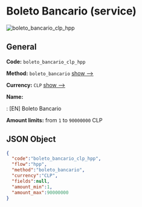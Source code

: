 
# Boleto Bancario (service) 
![boleto_bancario_clp_hpp](https://static.openfintech.io/payment_methods/boleto_bancario_clp_hpp/logo.svg?w=400&c=v0.59.26#w200)  

## General 
 
**Code:** `boleto_bancario_clp_hpp` 
 
**Method:** `boleto_bancario` 
 [show -->](/payment-methods/boleto_bancario/) 
 
**Currency:** `CLP` [show -->](/currencies/CLP/) 
 
**Name:** 
 
:	[EN] Boleto Bancario 
 
**Amount limits:** from `1` to `90000000` CLP 

## JSON Object 

```json
{
  "code":"boleto_bancario_clp_hpp",
  "flow":"hpp",
  "method":"boleto_bancario",
  "currency":"CLP",
  "fields":null,
  "amount_min":1,
  "amount_max":90000000
}
```  
